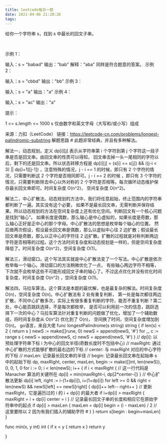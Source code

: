 ```yaml
---
title: leetcode每日一题
date: 2021-04-06 21:28:26
tags: 
---
```

给你一个字符串 s，找到 s 中最长的回文子串。

 

示例 1：

输入：s = "babad"
输出："bab"
解释："aba" 同样是符合题意的答案。
示例 2：

输入：s = "cbbd"
输出："bb"
示例 3：

输入：s = "a"
输出："a"
示例 4：

输入：s = "ac"
输出："a"
 

提示：

1 <= s.length <= 1000
s 仅由数字和英文字母（大写和/或小写）组成

来源：力扣（LeetCode）
链接：https://leetcode-cn.com/problems/longest-palindromic-substring
解题思路 #
此题非常经典，并且有多种解法。

解法一，动态规划。定义 dp[i][j] 表示从字符串第 i 个字符到第 j 个字符这一段子串是否是回文串。由回文串的性质可以得知，
回文串去掉一头一尾相同的字符以后，剩下的还是回文串。所以状态转移方程是 dp[i][j] = (s[i] == s[j]) && ((j-i < 3) || dp[i+1][j-1])
，注意特殊的情况，j - i == 1 的时候，即只有 2 个字符的情况，只需要判断这 2 个字符是否相同即可。j - i == 2 的时候
，即只有 3 个字符的情况，只需要判断除去中心以外对称的 2 个字符是否相等。每次循环动态维护保存最长回文串即可。时间复杂度 O(n^2)，
空间复杂度 O(n^2)。

解法二，中心扩散法。动态规划的方法中，我们将任意起始，终止范围内的字符串都判断了一遍。其实没有这个必要，
如果不是最长回文串，无需判断并保存结果。所以动态规划的方法在空间复杂度上还有优化空间。判断回文有一个核心问题是找到“轴心”。
如果长度是偶数，那么轴心是中心虚拟的，如果长度是奇数，那么轴心正好是正中心的那个字母。中心扩散法的思想是枚举每个轴心的位置。
然后做两次假设，假设最长回文串是偶数，那么以虚拟中心往 2 边扩散；假设最长回文串是奇数，那么以正中心的字符往 2 边扩散。扩散的过程就是对称判断两边字符是否相等的过程。这个方法时间复杂度和动态规划是一样的，但是空间复杂度降低了。时间复杂度 O(n^2)，空间复杂度 O(1)。

解法三，滑动窗口。这个写法其实就是中心扩散法变了一个写法。中心扩散是依次枚举每一个轴心。滑动窗口的方法稍微优化了一点，
有些轴心两边字符不相等，下次就不会枚举这些不可能形成回文子串的轴心了。不过这点优化并没有优化时间复杂度，时间复杂度 O(n^2)
，空间复杂度 O(1)。

解法四，马拉车算法。这个算法是本题的最优解，也是最复杂的解法。时间复杂度 O(n)，空间复杂度 O(n)。中心扩散法有 2 处有重复判断，
第一处是每次都往两边扩散，不同中心扩散多次，实际上有很多重复判断的字符，能否不重复判断？第二处，中心能否跳跃选择，不是每次都枚举，
是否可以利用前一次的信息，跳跃选择下一次的中心？马拉车算法针对重复判断的问题做了优化，增加了一个辅助数组，将时间复杂度从 O(n^2) 优化到了 O(n)，
空间换了时间，空间复杂度增加到 O(n)。
go语言，来自大佬
func longestPalindrome(s string) string {
    if len(s) < 2 {
		return s
	}
	newS := make([]rune, 0)
	newS = append(newS, '#')
	for _, c := range s {
		newS = append(newS, c)
		newS = append(newS, '#')
	}
	// dp[i]:    以预处理字符串下标 i 为中心的回文半径(奇数长度时不包括中心)
	// maxRight: 通过中心扩散的方式能够扩散的最右边的下标
	// center:   与 maxRight 对应的中心字符的下标
	// maxLen:   记录最长回文串的半径
	// begin:    记录最长回文串在起始串 s 中的起始下标
	dp, maxRight, center, maxLen, begin := make([]int, len(newS)), 0, 0, 1, 0
	for i := 0; i < len(newS); i++ {
		if i < maxRight {
			// 这一行代码是 Manacher 算法的关键所在
			dp[i] = min(maxRight-i, dp[2*center-i])
		}
		// 中心扩散法更新 dp[i]
		left, right := i-(1+dp[i]), i+(1+dp[i])
		for left >= 0 && right < len(newS) && newS[left] == newS[right] {
			dp[i]++
			left--
			right++
		}
		// 更新 maxRight，它是遍历过的 i 的 i + dp[i] 的最大者
		if i+dp[i] > maxRight {
			maxRight = i + dp[i]
			center = i
		}
		// 记录最长回文子串的长度和相应它在原始字符串中的起点
		if dp[i] > maxLen {
			maxLen = dp[i]
			begin = (i - maxLen) / 2 // 这里要除以 2 因为有我们插入的辅助字符 #
		}
	}
	return s[begin : begin+maxLen]
}

func min(x, y int) int {
	if x < y {
		return x
	}
	return y

}